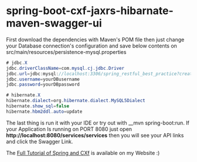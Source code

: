 # spring-boot-cxf-jaxrs-hibarnate-maven-swagger-ui

First download the dependencies with Maven's POM file then just change your Database connection's configuration and save below contents on src/main/resources/persistence-mysql.properties
```java
# jdbc.X
jdbc.driverClassName=com.mysql.cj.jdbc.Driver
jdbc.url=jdbc:mysql://localhost:3306/spring_restful_best_practice?createDatabaseIfNotExist=true
jdbc.username=yourDBusername
jdbc.password=yourDBpassword

# hibernate.X
hibernate.dialect=org.hibernate.dialect.MySQL5Dialect
hibernate.show_sql=false
hibernate.hbm2ddl.auto=update
```

The last thing is run it with your IDE or try out with __mvn spring-boot:run. If your Application Is running on PORT 8080 just open **http://localhost:8080/services/services** then you will see your API links and click the Swagger Link.

The [Full Tutorial of Spring and CXf](http://code.massoudafrashteh.com/spring-boot-cxf-jaxrs-hibernate-maven-swagger-ui) is available on my Website :)
